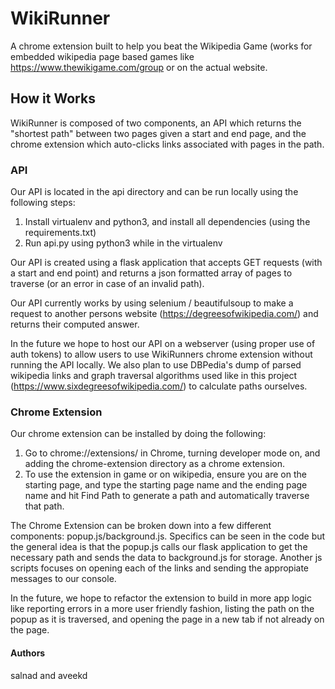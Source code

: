 # WikiRunner
A chrome extension built to help you beat the Wikipedia Game (works for embedded wikipedia page based games like https://www.thewikigame.com/group or on the actual website.

## How it Works
WikiRunner is composed of two components, an API which returns the "shortest path" between two pages given a start and end page, and the chrome extension which auto-clicks links associated with pages in the path.

### API
Our API is located in the api directory and can be run locally using the following steps:
1. Install virtualenv and python3, and install all dependencies (using the requirements.txt)
2. Run api.py using python3 while in the virtualenv

Our API is created using a flask application that accepts GET requests (with a start and end point) and returns a json formatted array of pages to traverse (or an error in case of an invalid path). 

Our API currently works by using selenium / beautifulsoup to make a request to another persons website (https://degreesofwikipedia.com/) and returns their computed answer.

In the future we hope to host our API on a webserver (using proper use of auth tokens) to allow users to use WikiRunners chrome extension without running the API locally. We also plan to use DBPedia's dump of parsed wikipedia links and graph traversal algorithms used like in this project (https://www.sixdegreesofwikipedia.com/) to calculate paths ourselves.

### Chrome Extension
Our chrome extension can be installed by doing the following:
1. Go to chrome://extensions/ in Chrome, turning developer mode on, and adding the chrome-extension directory as a chrome extension. 
2. To use the extension in game or on wikipedia, ensure you are on the starting page, and type the starting page name and the ending page name and hit Find Path to generate a path and automatically traverse that path.

The Chrome Extension can be broken down into a few different components: popup.js/background.js. Specifics can be seen in the code but the general idea is that the popup.js calls our flask application to get the necessary path and sends the data to background.js for storage. Another js scripts focuses on opening each of the links and sending the appropiate messages to our console.

In the future, we hope to refactor the extension to build in more app logic like reporting errors in a more user friendly fashion, listing the path on the popup as it is traversed, and opening the page in a new tab if not already on the page.

#### Authors
salnad and aveekd

